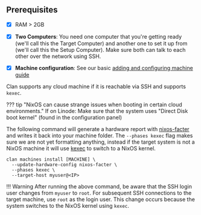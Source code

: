 
## Prerequisites
- [x] RAM > 2GB
- [x] **Two Computers**: You need one computer that you're getting ready (we'll call this the Target Computer) and another one to set it up from (we'll call this the Setup Computer). Make sure both can talk to each other over the network using SSH.
- [x] **Machine configuration**: See our basic [adding and configuring machine guide](../getting-started/add-machines.md)


Clan supports any cloud machine if it is reachable via SSH and supports `kexec`.


??? tip "NixOS can cause strange issues when booting in certain cloud environments."
    If on Linode: Make sure that the system uses "Direct Disk boot kernel" (found in the configuration panel)


The following command will generate a hardware report with [nixos-facter](https://github.com/nix-community/nixos-facter) and writes it back into your machine folder. The `--phases kexec` flag makes sure we are not yet formatting anything, instead if the target system is not a NixOS machine it will use [kexec](https://wiki.archlinux.org/title/Kexec) to switch to a NixOS kernel.


```terminal
clan machines install [MACHINE] \
  --update-hardware-config nixos-facter \
  --phases kexec \
  --target-host myuser@<IP>
```

!!! Warning
    After running the above command, be aware that the SSH login user changes from `myuser` to `root`. For subsequent SSH connections to the target machine, use `root` as the login user. This change occurs because the system switches to the NixOS kernel using `kexec`.
